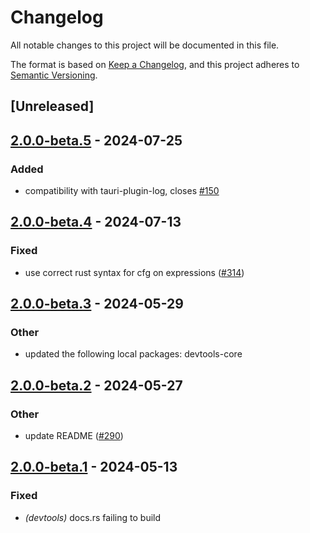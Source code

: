 # Changelog
All notable changes to this project will be documented in this file.

The format is based on [Keep a Changelog](https://keepachangelog.com/en/1.0.0/),
and this project adheres to [Semantic Versioning](https://semver.org/spec/v2.0.0.html).

## [Unreleased]

## [2.0.0-beta.5](https://github.com/crabnebula-dev/devtools/compare/tauri-plugin-devtools-v2.0.0-beta.4...tauri-plugin-devtools-v2.0.0-beta.5) - 2024-07-25

### Added
- compatibility with tauri-plugin-log, closes [#150](https://github.com/crabnebula-dev/devtools/pull/150)

## [2.0.0-beta.4](https://github.com/crabnebula-dev/devtools/compare/tauri-plugin-devtools-v2.0.0-beta.3...tauri-plugin-devtools-v2.0.0-beta.4) - 2024-07-13

### Fixed
- use correct rust syntax for cfg on expressions ([#314](https://github.com/crabnebula-dev/devtools/pull/314))

## [2.0.0-beta.3](https://github.com/crabnebula-dev/devtools/compare/tauri-plugin-devtools-v2.0.0-beta.2...tauri-plugin-devtools-v2.0.1) - 2024-05-29

### Other
- updated the following local packages: devtools-core

## [2.0.0-beta.2](https://github.com/crabnebula-dev/devtools/compare/tauri-plugin-devtools-v2.0.0-beta.1...tauri-plugin-devtools-v2.0.0-beta.2) - 2024-05-27

### Other
- update README ([#290](https://github.com/crabnebula-dev/devtools/pull/290))

## [2.0.0-beta.1](https://github.com/crabnebula-dev/devtools/compare/tauri-plugin-devtools-v2.0.0-beta.0...tauri-plugin-devtools-v2.0.0-beta.1) - 2024-05-13

### Fixed
- *(devtools)* docs.rs failing to build

